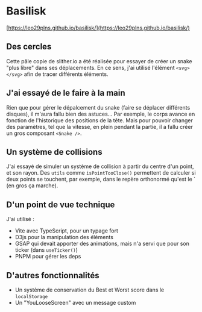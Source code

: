 # Basilisk

[https://leo29plns.github.io/basilisk/](https://leo29plns.github.io/basilisk/)

## Des cercles
Cette pâle copie de slither.io a été réalisée pour essayer de créer un snake "plus libre" dans ses déplacements. En ce sens, j'ai utilisé l'élément `<svg></svg>` afin de tracer différents éléments.

## J'ai essayé de le faire à la main
Rien que pour gérer le dépalcement du snake (faire se déplacer différents disques), il m'aura fallu bien des astuces... Par exemple, le corps avance en fonction de l'historique des positions de la tête. Mais pour pouvoir changer des paramètres, tel que la vitesse, en plein pendant la partie, il a fallu créer un gros composant `<Snake />`.

## Un système de collisions
J'ai essayé de simuler un système de collision à partir du centre d'un point, et son rayon. Des `utils` comme `isPointTooClose()` permettent de calculer si deux points se touchent, par exemple, dans le repère orthonormé qu'est le `<GameBoard /> (en gros ça marche).

## D'un point de vue technique
J'ai utilisé :
- Vite avec TypeScript, pour un typage fort
- D3js pour la manipulation des éléments
- GSAP qui devait apporter des animations, mais n'a servi que pour son ticker (dans `useTicker()`)
- PNPM pour gérer les deps

## D'autres fonctionnalités
- Un système de conservation du Best et Worst score dans le `localStorage`
- Un "YouLooseScreen" avec un message custom
